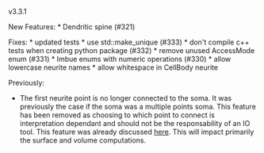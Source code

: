 v3.3.1

New Features:
    * Dendritic spine (#321)

Fixes:
    * updated tests
    * use std::make_unique (#333)
    * don't compile c++ tests when creating python package (#332)
    * remove unused AccessMode enum (#331)
    * Imbue enums with numeric operations (#330)
    * allow lowercase neurite names
    * allow whitespace in CellBody neurite

Previously:
- The first neurite point is no longer connected to the soma. It was previously
  the case if the soma was a multiple points soma. This feature has been
  removed as choosing to which point to connect is interpretation dependant and
  should not be the responsability of an IO tool. This feature was already
  discussed [here](https://github.com/BlueBrain/Brion/pull/94#issuecomment-248010437).
  This will impact primarily the surface and volume computations.
